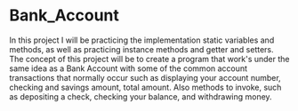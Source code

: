 # Bank_Account
In this project I will be practicing the implementation static variables and methods, as well as practicing instance methods and getter and setters. The concept of this project will be to create a program that work's under the same idea as a Bank Account with some of the common account transactions that normally occur such as displaying your account number, checking and savings amount, total amount. Also methods to invoke, such as depositing a check, checking your balance, and withdrawing money.
